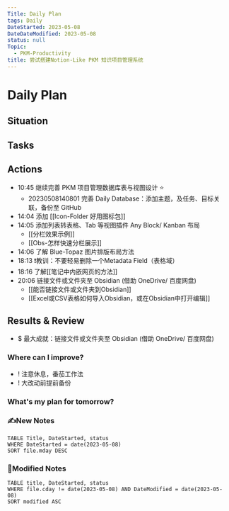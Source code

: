 ```yaml
---
Title: Daily Plan
tags: Daily
DateStarted: 2023-05-08
DateDateModified: 2023-05-08
status: null
Topic:
  - PKM-Productivity
title: 尝试搭建Notion-Like PKM 知识项目管理系统
---
```


# Daily Plan
## Situation

## Tasks

## Actions

- 10:45 继续完善 PKM 项目管理数据库表与视图设计 ⭐
  - 20230508140801 完善 Daily Database：添加主题，及任务、目标关联，备份至 GitHub
- 14:04 添加 [[Icon-Folder 好用图标包]]
- 14:05 添加列表转表格、Tab 等视图插件 Any Block/ Kanban 布局
	- [[分栏效果示例]]
	- [[Obs-怎样快速分栏展示]]
- 14:06 了解 Blue-Topaz 图片排版布局方法
- 18:13 ❗教训：不要轻易删除一个Metadata Field（表格域）
- 18:16 了解[[笔记中内嵌网页的方法]]
- 20:06 链接文件或文件夹至 Obsidian (借助 OneDrive/ 百度网盘)
	- [[能否链接文件或文件夹到Obsidian]]
	- [[Excel或CSV表格如何导入Obsidian，或在Obsidian中打开编辑]]

## Results & Review
- $ 最大成就：链接文件或文件夹至 Obsidian (借助 OneDrive/ 百度网盘)
### Where can I improve?
- ! 注意休息，番茄工作法
- ! 大改动前提前备份
### What's my plan for tomorrow?

### ✍️New Notes

```dataview
TABLE Title, DateStarted, status
WHERE DateStarted = date(2023-05-08)
SORT file.mday DESC
```

### 📝Modified Notes

```dataview
TABLE title, DateStarted, status
WHERE file.cday != date(2023-05-08) AND DateModified = date(2023-05-08)
SORT modified ASC
```
